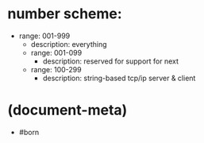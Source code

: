 # number scheme:

- range: 001-999
  - description: everything
  - range: 001-099
    - description: reserved for support for next
  - range: 100-299
    - description: string-based tcp/ip server & client



# (document-meta)

  - #born

